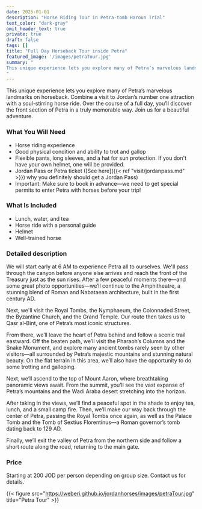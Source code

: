 ```yaml
---
date: 2025-01-01
description: "Horse Riding Tour in Petra-tomb Haroun Trial"
text_color: "dark-gray"
omit_header_text: true
private: true
draft: false
tags: []
title: "Full Day Horseback Tour inside Petra"
featured_image: '/images/petraTour.jpg'
summary: "
This unique experience lets you explore many of Petra’s marvelous landmarks on horseback. Combine a visit to Jordan’s number one attraction with a scenic horse ride. Over the course of a full day, you’ll discover the front section of Petra in a truly memorable way. Join us for a beautiful adventure.
"
--- 
```

This unique experience lets you explore many of Petra’s marvelous landmarks on horseback. Combine a visit to Jordan’s number one attraction with a soul-stirring horse ride. Over the course of a full day, you’ll discover the front section of Petra in a truly memorable way. Join us for a beautiful adventure.

### What You Will Need

- Horse riding experience  
- Good physical condition and ability to trot and gallop  
- Flexible pants, long sleeves, and a hat for sun protection. If you don't have your own helmet, one will be provided.  
- Jordan Pass or Petra ticket ([See here]({{< ref "visit/jordanpass.md" >}}) why you definitely should get a Jordan Pass)  
- Important: Make sure to book in advance—we need to get special permits to enter Petra with horses before your trip!

### What Is Included

- Lunch, water, and tea  
- Horse ride with a personal guide  
- Helmet  
- Well-trained horse



### Detailed description
We will start early at 6 AM to experience Petra all to ourselves. We'll pass through the canyon before anyone else arrives and reach the front of the Treasury just as the sun rises. After a few peaceful moments there—and some great photo opportunities—we’ll continue to the Amphitheatre, a stunning blend of Roman and Nabataean architecture, built in the first century AD.

Next, we'll visit the Royal Tombs, the Nymphaeum, the Colonnaded Street, the Byzantine Church, and the Grand Temple. Our route then takes us to Qasr al-Bint, one of Petra’s most iconic structures.

From there, we’ll leave the heart of Petra behind and follow a scenic trail eastward. Off the beaten path, we’ll visit the Pharaoh’s Columns and the Snake Monument, and explore many ancient tombs rarely seen by other visitors—all surrounded by Petra’s majestic mountains and stunning natural beauty. On the flat terrain in this area, we’ll also have the opportunity to do some trotting and galloping.

Next, we’ll ascend to the top of Mount Aaron, where breathtaking panoramic views await. From the summit, you’ll see the vast expanse of Petra’s mountains and the Wadi Araba desert stretching into the horizon.

After taking in the views, we’ll find a peaceful spot in the shade to enjoy tea, lunch, and a small camp fire. Then, we’ll make our way back through the center of Petra, passing the Royal Tombs once again, as well as the Palace Tomb and the Tomb of Sextius Florentinus—a Roman governor’s tomb dating back to 129 AD.

Finally, we’ll exit the valley of Petra from the northern side and follow a short route along the road, returning to the main gate.

### Price

Starting at 200 JOD per person depending on group size. Contact us for details.



{{< figure src="https://weberi.github.io/jordanhorses/images/petraTour.jpg" title="Petra Tour" >}}


